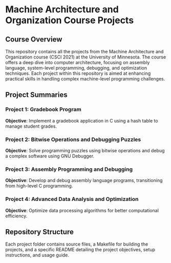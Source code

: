 # Machine Architecture and Organization Course Projects

## Course Overview

This repository contains all the projects from the Machine Architecture and Organization course (CSCI 2021) at the University of Minnesota. The course offers a deep dive into computer architecture, focusing on assembly language, system-level programming, debugging, and optimization techniques. Each project within this repository is aimed at enhancing practical skills in handling complex machine-level programming challenges.

## Project Summaries

### Project 1: Gradebook Program

**Objective**: Implement a gradebook application in C using a hash table to manage student grades.

### Project 2: Bitwise Operations and Debugging Puzzles

**Objective**: Solve programming puzzles using bitwise operations and debug a complex software using GNU Debugger.

### Project 3: Assembly Programming and Debugging

**Objective**: Develop and debug assembly language programs, transitioning from high-level C programming.

### Project 4: Advanced Data Analysis and Optimization

**Objective**: Optimize data processing algorithms for better computational efficiency.

## Repository Structure

Each project folder contains source files, a Makefile for building the projects, and a specific README detailing the project objectives, setup instructions, and usage guide.
